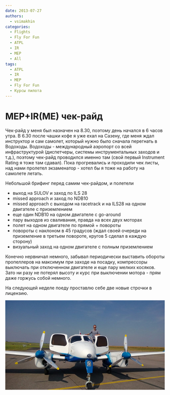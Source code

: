 ```yaml
---
date: 2013-07-27
authors:
  - vsimakhin
categories:
  - Flights
  - Fly For Fun
  - ATPL
  - IR
  - MEP
  - All
tags:
  - ATPL
  - IR
  - MEP
  - Fly For Fun
  - Курсы пилота
---
```


# MEP+IR(ME) чек-райд

Чек-райд у меня был назначен на 8.30, поэтому день начался в 6 часов утра. В 6.30 после чашки кофе я уже ехал на Сазену, где меня ждал инструктор и сам самолет, который нужно было сначала перегнать в Водоходы. Водоходы - международный аэропорт со всей инфраструктурой (диспетчеры, системы инструментальных заходов и т.д.), поэтому чек-райд проводился именно там (свой первый Instrument Rating я тоже там сдавал).  Пока прогревались и проходили чек листы, над нами пролетел экзаменатор - хотел бы я тоже на работу на самолете летать.

Небольшой брифинг перед самим чек-райдом, и полетели

* выход на SULOV и заход по ILS 28
* missed approach и заход по NDB10
* missed approach с выходом на racetrack и на ILS28 на одном двигателе с приземлением
* еще один NDB10 на одном двигателе c go-around
* пару выходов из сваливания, правда на всех двух моторах
* полет на одном двигателе по прямой + повороты
* повороты с наклоном в 45 градусов (ждал своей очереди на приземление в третьем повороте, кругов 5 сделал в каждую сторону)
* визуальный заход на одном двигателе с полным приземлением

Конечно нервничал немного, забывал периодически выставить обороты пропеллеров на максимум при заходе на посадку, компрессоры выключать при отключенном двигателе и еще пару мелких косяков. Зато ни разу не потерял высоту и курс при выключении мотора - прям даже горжусь собой немного.

На следующей неделе поеду проставлю себе две новые строчки в лицензию.

![](1079304_674816979199284_475663510_n.jpg)